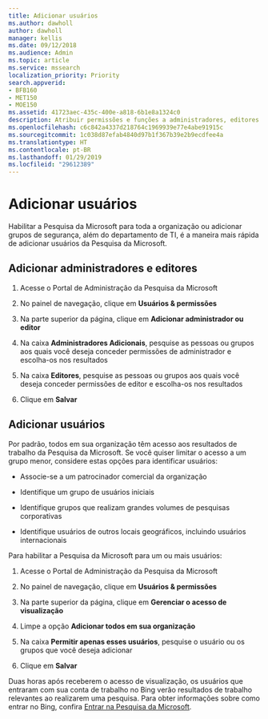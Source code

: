 ```yaml
---
title: Adicionar usuários
ms.author: dawholl
author: dawholl
manager: kellis
ms.date: 09/12/2018
ms.audience: Admin
ms.topic: article
ms.service: mssearch
localization_priority: Priority
search.appverid:
- BFB160
- MET150
- MOE150
ms.assetid: 41723aec-435c-400e-a818-6b1e8a1324c0
description: Atribuir permissões e funções a administradores, editores e usuários no portal de administração da Pesquisa da Microsoft
ms.openlocfilehash: c6c842a4337d218764c1969939e77e4abe91915c
ms.sourcegitcommit: 1c038d87efab4840d97b1f367b39e2b9ecdfee4a
ms.translationtype: HT
ms.contentlocale: pt-BR
ms.lasthandoff: 01/29/2019
ms.locfileid: "29612389"
---
```

# <a name="add-users"></a>Adicionar usuários

Habilitar a Pesquisa da Microsoft para toda a organização ou adicionar grupos de segurança, além do departamento de TI, é a maneira mais rápida de adicionar usuários da Pesquisa da Microsoft.
  
## <a name="add-admins-and-editors"></a>Adicionar administradores e editores

1. Acesse o Portal de Administração da Pesquisa da Microsoft
    
2. No painel de navegação, clique em **Usuários &amp; permissões**
    
3. Na parte superior da página, clique em **Adicionar administrador ou editor**
    
4. Na caixa **Administradores Adicionais**, pesquise as pessoas ou grupos aos quais você deseja conceder permissões de administrador e escolha-os nos resultados 
    
5. Na caixa **Editores**, pesquise as pessoas ou grupos aos quais você deseja conceder permissões de editor e escolha-os nos resultados 
    
6. Clique em **Salvar**
    
## <a name="add-users"></a>Adicionar usuários

Por padrão, todos em sua organização têm acesso aos resultados de trabalho da Pesquisa da Microsoft. Se você quiser limitar o acesso a um grupo menor, considere estas opções para identificar usuários:
  
- Associe-se a um patrocinador comercial da organização
    
- Identifique um grupo de usuários iniciais
    
- Identifique grupos que realizam grandes volumes de pesquisas corporativas
    
- Identifique usuários de outros locais geográficos, incluindo usuários internacionais
    
Para habilitar a Pesquisa da Microsoft para um ou mais usuários:
  
1. Acesse o Portal de Administração da Pesquisa da Microsoft
    
2. No painel de navegação, clique em **Usuários &amp; permissões**
    
3. Na parte superior da página, clique em **Gerenciar o acesso de visualização**
    
4. Limpe a opção **Adicionar todos em sua organização** 
    
5. Na caixa **Permitir apenas esses usuários**, pesquise o usuário ou os grupos que você deseja adicionar 
    
6. Clique em **Salvar**
    
Duas horas após receberem o acesso de visualização, os usuários que entraram com sua conta de trabalho no Bing verão resultados de trabalho relevantes ao realizarem uma pesquisa. Para obter informações sobre como entrar no Bing, confira [Entrar na Pesquisa da Microsoft](use/sign-in.md).